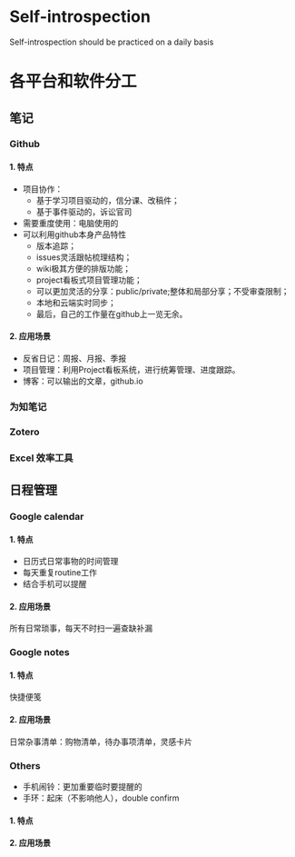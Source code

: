 # Self-introspection
Self-introspection should be practiced on a daily basis

# 各平台和软件分工
## 笔记
### Github
#### 1. 特点
- 项目协作：
  - 基于学习项目驱动的，信分课、改稿件；
  - 基于事件驱动的，诉讼官司
- 需要重度使用：电脑使用的
- 可以利用github本身产品特性
  - 版本追踪；
  - issues灵活跟帖梳理结构；
  - wiki极其方便的排版功能；
  - project看板式项目管理功能；
  - 可以更加灵活的分享：public/private;整体和局部分享；不受审查限制；
  - 本地和云端实时同步；
  - 最后，自己的工作量在github上一览无余。
  
#### 2. 应用场景  
- 反省日记：周报、月报、季报
- 项目管理：利用Project看板系统，进行统筹管理、进度跟踪。
- 博客：可以输出的文章，github.io

### 为知笔记

### Zotero

### Excel 效率工具

## 日程管理
### Google calendar

#### 1. 特点
- 日历式日常事物的时间管理
- 每天重复routine工作
- 结合手机可以提醒
#### 2. 应用场景 
所有日常琐事，每天不时扫一遍查缺补漏

### Google notes
#### 1. 特点
快捷便笺

#### 2. 应用场景 
日常杂事清单：购物清单，待办事项清单，灵感卡片

### Others
- 手机闹铃：更加重要临时要提醒的
- 手环：起床（不影响他人），double confirm

#### 1. 特点
#### 2. 应用场景 
